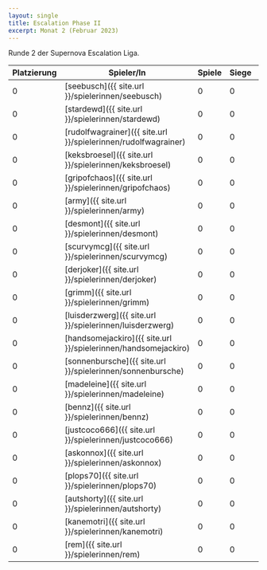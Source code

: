 ```yaml
---
layout: single
title: Escalation Phase II
excerpt: Monat 2 (Februar 2023)
---
```


Runde 2 der Supernova Escalation Liga.

| Platzierung | Spieler/In | Spiele | Siege | Bemalt | Punkte |
|-------------|------------|--------|-------|--------|--------|
| 0           | [seebusch]({{ site.url }}/spielerinnen/seebusch) | 0 | 0 | 0 | 0 |
| 0           | [stardewd]({{ site.url }}/spielerinnen/stardewd) | 0 | 0 | 0 | 0 |
| 0           | [rudolfwagrainer]({{ site.url }}/spielerinnen/rudolfwagrainer) | 0 | 0 | 0 | 0 |
| 0           | [keksbroesel]({{ site.url }}/spielerinnen/keksbroesel) | 0 | 0 | 0 | 0 |
| 0           | [gripofchaos]({{ site.url }}/spielerinnen/gripofchaos) | 0 | 0 | 0 | 0 |
| 0           | [army]({{ site.url }}/spielerinnen/army) | 0 | 0 | 0 | 0 |
| 0           | [desmont]({{ site.url }}/spielerinnen/desmont) | 0 | 0 | 0 | 0 |
| 0           | [scurvymcg]({{ site.url }}/spielerinnen/scurvymcg) | 0 | 0 | 0 | 0 |
| 0           | [derjoker]({{ site.url }}/spielerinnen/derjoker) | 0 | 0 | 0 | 0 |
| 0           | [grimm]({{ site.url }}/spielerinnen/grimm) | 0 | 0 | 0 | 0 |
| 0           | [luisderzwerg]({{ site.url }}/spielerinnen/luisderzwerg) | 0 | 0 | 0 | 0 |
| 0           | [handsomejackiro]({{ site.url }}/spielerinnen/handsomejackiro) | 0 | 0 | 0 | 0 |
| 0           | [sonnenbursche]({{ site.url }}/spielerinnen/sonnenbursche) | 0 | 0 | 0 | 0 |
| 0           | [madeleine]({{ site.url }}/spielerinnen/madeleine) | 0 | 0 | 0 | 0 |
| 0           | [bennz]({{ site.url }}/spielerinnen/bennz) | 0 | 0 | 0 | 0 |
| 0           | [justcoco666]({{ site.url }}/spielerinnen/justcoco666) | 0 | 0 | 0 | 0 |
| 0           | [askonnox]({{ site.url }}/spielerinnen/askonnox) | 0 | 0 | 0 | 0 |
| 0           | [plops70]({{ site.url }}/spielerinnen/plops70) | 0 | 0 | 0 | 0 |
| 0           | [autshorty]({{ site.url }}/spielerinnen/autshorty) | 0 | 0 | 0 | 0 |
| 0           | [kanemotri]({{ site.url }}/spielerinnen/kanemotri) | 0 | 0 | 0 | 0 |
| 0           | [rem]({{ site.url }}/spielerinnen/rem) | 0 | 0 | 0 | 0 |